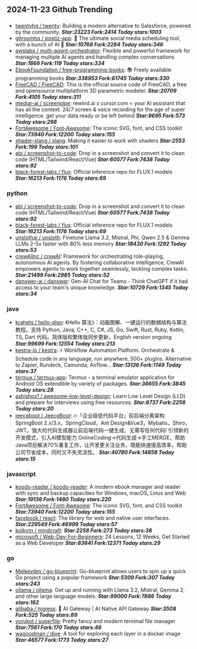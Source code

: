 ## 2024-11-23 Github Trending

### 
* [twentyhq / twenty](https://github.com/twentyhq/twenty): Building a modern alternative to Salesforce, powered by the community. ***Star:23223 Fork:2414 Today stars:1003***
* [gitroomhq / postiz-app](https://github.com/gitroomhq/postiz-app): 📨 The ultimate social media scheduling tool, with a bunch of AI 🤖 ***Star:10768 Fork:2284 Today stars:346***
* [awslabs / multi-agent-orchestrator](https://github.com/awslabs/multi-agent-orchestrator): Flexible and powerful framework for managing multiple AI agents and handling complex conversations ***Star:1866 Fork:119 Today stars:334***
* [EbookFoundation / free-programming-books](https://github.com/EbookFoundation/free-programming-books): 📚 Freely available programming books ***Star:338953 Fork:61745 Today stars:330***
* [FreeCAD / FreeCAD](https://github.com/FreeCAD/FreeCAD): This is the official source code of FreeCAD, a free and opensource multiplatform 3D parametric modeler. ***Star:20709 Fork:4105 Today stars:311***
* [mediar-ai / screenpipe](https://github.com/mediar-ai/screenpipe): rewind.ai x cursor.com = your AI assistant that has all the context. 24/7 screen & voice recording for the age of super intelligence. get your data ready or be left behind ***Star:9695 Fork:573 Today stars:298***
* [FortAwesome / Font-Awesome](https://github.com/FortAwesome/Font-Awesome): The iconic SVG, font, and CSS toolkit ***Star:73940 Fork:12200 Today stars:155***
* [shader-slang / slang](https://github.com/shader-slang/slang): Making it easier to work with shaders ***Star:2553 Fork:199 Today stars:101***
* [abi / screenshot-to-code](https://github.com/abi/screenshot-to-code): Drop in a screenshot and convert it to clean code (HTML/Tailwind/React/Vue) ***Star:60577 Fork:7438 Today stars:92***
* [black-forest-labs / flux](https://github.com/black-forest-labs/flux): Official inference repo for FLUX.1 models ***Star:16213 Fork:1176 Today stars:69***

### python
* [abi / screenshot-to-code](https://github.com/abi/screenshot-to-code): Drop in a screenshot and convert it to clean code (HTML/Tailwind/React/Vue) ***Star:60577 Fork:7438 Today stars:92***
* [black-forest-labs / flux](https://github.com/black-forest-labs/flux): Official inference repo for FLUX.1 models ***Star:16213 Fork:1176 Today stars:69***
* [unslothai / unsloth](https://github.com/unslothai/unsloth): Finetune Llama 3.2, Mistral, Phi, Qwen 2.5 & Gemma LLMs 2-5x faster with 80% less memory ***Star:18430 Fork:1292 Today stars:53***
* [crewAIInc / crewAI](https://github.com/crewAIInc/crewAI): Framework for orchestrating role-playing, autonomous AI agents. By fostering collaborative intelligence, CrewAI empowers agents to work together seamlessly, tackling complex tasks. ***Star:21499 Fork:2985 Today stars:52***
* [danswer-ai / danswer](https://github.com/danswer-ai/danswer): Gen-AI Chat for Teams - Think ChatGPT if it had access to your team's unique knowledge. ***Star:10729 Fork:1345 Today stars:34***

### java
* [krahets / hello-algo](https://github.com/krahets/hello-algo): 《Hello 算法》：动画图解、一键运行的数据结构与算法教程。支持 Python, Java, C++, C, C#, JS, Go, Swift, Rust, Ruby, Kotlin, TS, Dart 代码。简体版和繁体版同步更新，English version ongoing ***Star:99699 Fork:12554 Today stars:213***
* [kestra-io / kestra](https://github.com/kestra-io/kestra): ⚡ Workflow Automation Platform. Orchestrate & Schedule code in any language, run anywhere, 500+ plugins. Alternative to Zapier, Rundeck, Camunda, Airflow... ***Star:13136 Fork:1149 Today stars:37***
* [termux / termux-app](https://github.com/termux/termux-app): Termux - a terminal emulator application for Android OS extendible by variety of packages. ***Star:36655 Fork:3845 Today stars:28***
* [ashishps1 / awesome-low-level-design](https://github.com/ashishps1/awesome-low-level-design): Learn Low Level Design (LLD) and prepare for interviews using free resources. ***Star:8737 Fork:2258 Today stars:20***
* [jeecgboot / JeecgBoot](https://github.com/jeecgboot/JeecgBoot): 🔥「企业级低代码平台」前后端分离架构SpringBoot 2.x/3.x，SpringCloud，Ant Design&Vue3，Mybatis，Shiro，JWT。强大的代码生成器让前后端代码一键生成，无需写任何代码! 引领新的开发模式，引入AI模型能力 OnlineCoding->代码生成->手工MERGE，帮助Java项目解决70%重复工作，让开发更关注业务，既能快速提高效率，帮助公司节省成本，同时又不失灵活性。 ***Star:40780 Fork:14858 Today stars:15***

### javascript
* [koodo-reader / koodo-reader](https://github.com/koodo-reader/koodo-reader): A modern ebook manager and reader with sync and backup capacities for Windows, macOS, Linux and Web ***Star:19136 Fork:1480 Today stars:220***
* [FortAwesome / Font-Awesome](https://github.com/FortAwesome/Font-Awesome): The iconic SVG, font, and CSS toolkit ***Star:73940 Fork:12200 Today stars:155***
* [facebook / react](https://github.com/facebook/react): The library for web and native user interfaces. ***Star:229549 Fork:46999 Today stars:57***
* [kolbytn / mindcraft](https://github.com/kolbytn/mindcraft):  ***Star:2258 Fork:273 Today stars:38***
* [microsoft / Web-Dev-For-Beginners](https://github.com/microsoft/Web-Dev-For-Beginners): 24 Lessons, 12 Weeks, Get Started as a Web Developer ***Star:83641 Fork:12371 Today stars:29***

### go
* [Melkeydev / go-blueprint](https://github.com/Melkeydev/go-blueprint): Go-blueprint allows users to spin up a quick Go project using a popular framework ***Star:5309 Fork:307 Today stars:243***
* [ollama / ollama](https://github.com/ollama/ollama): Get up and running with Llama 3.2, Mistral, Gemma 2, and other large language models. ***Star:99000 Fork:7886 Today stars:162***
* [alibaba / higress](https://github.com/alibaba/higress): 🤖 AI Gateway | AI Native API Gateway ***Star:3508 Fork:525 Today stars:89***
* [yorukot / superfile](https://github.com/yorukot/superfile): Pretty fancy and modern terminal file manager ***Star:7561 Fork:170 Today stars:46***
* [wagoodman / dive](https://github.com/wagoodman/dive): A tool for exploring each layer in a docker image ***Star:46577 Fork:1773 Today stars:27***
